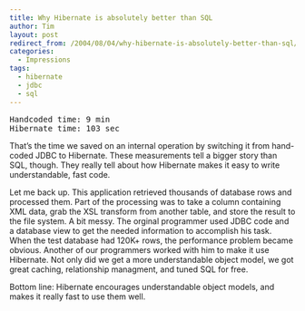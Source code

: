 ```yaml
---
title: Why Hibernate is absolutely better than SQL
author: Tim
layout: post
redirect_from: /2004/08/04/why-hibernate-is-absolutely-better-than-sql/
categories:
  - Impressions
tags:
  - hibernate
  - jdbc
  - sql
---
```

<pre>Handcoded time: 9 min
Hibernate time: 103 sec
</pre>

That&#8217;s the time we saved on an internal operation by switching it from hand-coded JDBC to Hibernate. These measurements tell a bigger story than SQL, though. They really tell about how Hibernate makes it easy to write understandable, fast code.

Let me back up. This application retrieved thousands of database rows and processed them. Part of the processing was to take a column containing XML data, grab the XSL transform from another table, and store the result to the file system. A bit messy. The orginal programmer used JDBC code and a database view to get the needed information to accomplish his task. When the test database had 120K+ rows, the performance problem became obvious. Another of our programmers worked with him to make it use Hibernate. Not only did we get a more understandable object model, we got great caching, relationship managment, and tuned SQL for free.

Bottom line: Hibernate encourages understandable object models, and makes it really fast to use them well.
